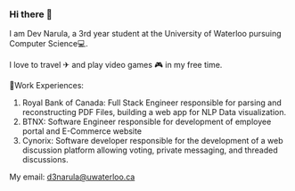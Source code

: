 ### Hi there 👋
I am Dev Narula, a 3rd year student at the University of Waterloo pursuing Computer Science💻. 

I love to travel ✈ and play video games 🎮 in my free time.

📝Work Experiences:
1. Royal Bank of Canada: Full Stack Engineer responsible for parsing and reconstructing PDF Files, building a web app for NLP Data visualization.
2. BTNX: Software Engineer responsible for development of employee portal and E-Commerce website
3. Cynorix: Software developer responsible for the development of a web discussion platform allowing voting, private messaging, and threaded discussions.

My email: d3narula@uwaterloo.ca
<!--
**devnarula/devnarula** is a ✨ _special_ ✨ repository because its `README.md` (this file) appears on your GitHub profile.

Here are some ideas to get you started:

- 🔭 I’m currently working on ...
- 🌱 I’m currently learning ...
- 👯 I’m looking to collaborate on ...
- 🤔 I’m looking for help with ...
- 💬 Ask me about ...
- 📫 How to reach me: ...
- 😄 Pronouns: ...
- ⚡ Fun fact: ...
-->
